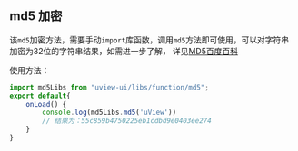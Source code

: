 ## md5 加密

<demo-model url="/pages/library/md5/index"></demo-model>


该`md5`加密方法，需要手动`import`库函数，调用`md5`方法即可使用，可以对字符串加密为32位的字符串结果，如需进一步了解，
详见[MD5百度百科](https://baike.baidu.com/item/MD5)  


使用方法：

```js
import md5Libs from "uview-ui/libs/function/md5";
export default{
	onLoad() {
		console.log(md5Libs.md5('uView'))
		// 结果为：55c859b4750225eb1cdbd9e0403ee274
	}
}
```